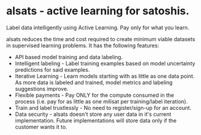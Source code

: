 # alsats - active learning for satoshis.
Label data intelligently using Active Learning. Pay only for what you learn.

alsats reduces the time and cost required to create minimum viable datasets in supervised learning problems.
It has the following features:
* API based model training and data labeling.
* Intelligent labeling - Label training examples based on model uncertainty predictions for said examples.
* Iterative Learning - Learn models starting with as little as one data point. As more data is labeled and trained, model metrics and labeling suggestions improve.
* Flexible payments - Pay ONLY for the compute consumed in the process (i.e. pay for as little as one milisat per training/label iteration).
* Train and label trustlessly - No need to register/sign-up for an account. 
* Data security - alsats doesn't store any user data in it's current implementation. Future implementations will store data only if the customer wants it to.
